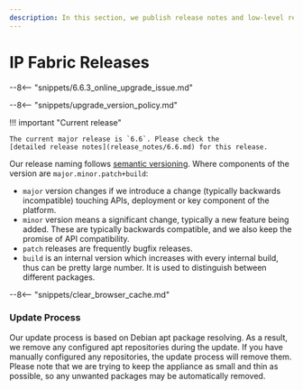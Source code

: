 ```yaml
---
description: In this section, we publish release notes and low-level release notes of IP Fabric.
---
```


# IP Fabric Releases

--8<-- "snippets/6.6.3_online_upgrade_issue.md"

--8<-- "snippets/upgrade_version_policy.md"

!!! important "Current release"

    The current major release is `6.6`. Please check the
    [detailed release notes](release_notes/6.6.md) for this release.

Our release naming follows [semantic versioning](https://semver.org/). Where
components of the version are `major.minor.patch+build`:

- `major` version changes if we introduce a change (typically backwards
  incompatible) touching APIs, deployment or key component of the platform.
- `minor` version means a significant change, typically a new feature being
  added. These are typically backwards compatible, and we also keep the promise
  of API compatibility.
- `patch` releases are frequently bugfix releases.
- `build` is an internal version which increases with every internal build, thus
  can be pretty large number. It is used to distinguish between different
  packages.

--8<-- "snippets/clear_browser_cache.md"

### Update Process

Our update process is based on Debian apt package resolving. As a result, we
remove any configured apt repositories during the update. If you have manually
configured any repositories, the update process will remove them. Please note
that we are trying to keep the appliance as small and thin as possible, so any
unwanted packages may be automatically removed.
